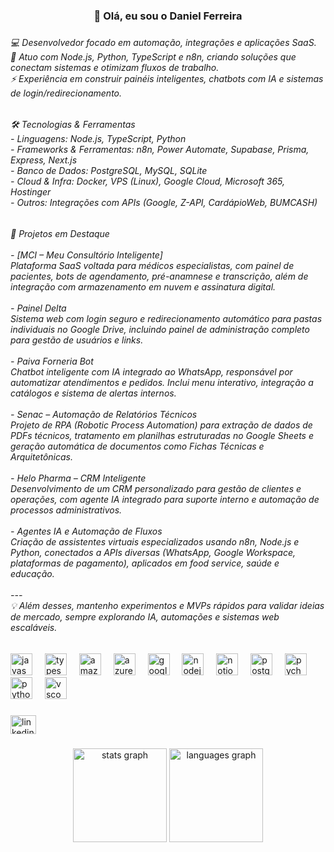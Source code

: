 <h3 align="center">👋 Olá, eu sou o Daniel Ferreira</h3>

###

<h6 align="left">💻 Desenvolvedor focado em automação, integrações e aplicações SaaS.  <br>🚀 Atuo com Node.js, Python, TypeScript e n8n, criando soluções que conectam sistemas e otimizam fluxos de trabalho.  <br>⚡ Experiência em construir painéis inteligentes, chatbots com IA e sistemas de login/redirecionamento.</h6>

###

<h6 align="left">🛠️ Tecnologias & Ferramentas<br>- Linguagens: Node.js, TypeScript, Python  <br>- Frameworks & Ferramentas: n8n, Power Automate, Supabase, Prisma, Express, Next.js  <br>- Banco de Dados: PostgreSQL, MySQL, SQLite  <br>- Cloud & Infra: Docker, VPS (Linux), Google Cloud, Microsoft 365, Hostinger  <br>- Outros: Integrações com APIs (Google, Z-API, CardápioWeb, BUMCASH)</h6>

###

<h6 align="left">🚀 Projetos em Destaque<br><br>- [MCI – Meu Consultório Inteligente] <br>  Plataforma SaaS voltada para médicos especialistas, com painel de pacientes, bots de agendamento, pré-anamnese e transcrição, além de integração com armazenamento em nuvem e assinatura digital.<br><br>- Painel Delta <br>  Sistema web com login seguro e redirecionamento automático para pastas individuais no Google Drive, incluindo painel de administração completo para gestão de usuários e links.<br><br>- Paiva Forneria Bot  <br>  Chatbot inteligente com IA integrado ao WhatsApp, responsável por automatizar atendimentos e pedidos. Inclui menu interativo, integração a catálogos e sistema de alertas internos.<br><br>- Senac – Automação de Relatórios Técnicos<br>  Projeto de RPA (Robotic Process Automation) para extração de dados de PDFs técnicos, tratamento em planilhas estruturadas no Google Sheets e geração automática de documentos como Fichas Técnicas e Arquitetônicas.<br><br>- Helo Pharma – CRM Inteligente <br>  Desenvolvimento de um CRM personalizado para gestão de clientes e operações, com agente IA integrado para suporte interno e automação de processos administrativos.<br><br>- Agentes IA e Automação de Fluxos  <br>  Criação de assistentes virtuais especializados usando n8n, Node.js e Python, conectados a APIs diversas (WhatsApp, Google Workspace, plataformas de pagamento), aplicados em food service, saúde e educação.<br><br>---<br>💡 Além desses, mantenho experimentos e MVPs rápidos para validar ideias de mercado, sempre explorando IA, automações e sistemas web escaláveis.</h6>

###

<div align="left">
  <img src="https://cdn.jsdelivr.net/gh/devicons/devicon/icons/javascript/javascript-original.svg" height="35" alt="javascript logo"  />
  <img width="12" />
  <img src="https://cdn.jsdelivr.net/gh/devicons/devicon/icons/typescript/typescript-original.svg" height="35" alt="typescript logo"  />
  <img width="12" />
  <img src="https://cdn.jsdelivr.net/gh/devicons/devicon/icons/amazonwebservices/amazonwebservices-original-wordmark.svg" height="35" alt="amazonwebservices logo"  />
  <img width="12" />
  <img src="https://cdn.jsdelivr.net/gh/devicons/devicon/icons/azure/azure-original.svg" height="35" alt="azure logo"  />
  <img width="12" />
  <img src="https://cdn.jsdelivr.net/gh/devicons/devicon/icons/googlecloud/googlecloud-original.svg" height="35" alt="googlecloud logo"  />
  <img width="12" />
  <img src="https://cdn.jsdelivr.net/gh/devicons/devicon/icons/nodejs/nodejs-original.svg" height="35" alt="nodejs logo"  />
  <img width="12" />
  <img src="https://cdn.jsdelivr.net/gh/devicons/devicon/icons/notion/notion-original.svg" height="35" alt="notion logo"  />
  <img width="12" />
  <img src="https://cdn.jsdelivr.net/gh/devicons/devicon/icons/postgresql/postgresql-original.svg" height="35" alt="postgresql logo"  />
  <img width="12" />
  <img src="https://cdn.jsdelivr.net/gh/devicons/devicon/icons/pycharm/pycharm-original.svg" height="35" alt="pycharm logo"  />
  <img width="12" />
  <img src="https://cdn.jsdelivr.net/gh/devicons/devicon/icons/python/python-original.svg" height="35" alt="python logo"  />
  <img width="12" />
  <img src="https://cdn.jsdelivr.net/gh/devicons/devicon/icons/vscode/vscode-original.svg" height="35" alt="vscode logo"  />
</div>

###

<div align="left">
  <a href="https://www.linkedin.com/in/daniel-ferreira-bb8041218/" target="_blank">
    <img src="https://raw.githubusercontent.com/maurodesouza/profile-readme-generator/master/src/assets/icons/social/linkedin/default.svg" width="41" height="30" alt="linkedin logo"  />
  </a>
</div>

###

<div align="center">
  <img src="https://github-readme-stats.vercel.app/api?username=devdfsolutions&hide_title=false&hide_rank=false&show_icons=true&include_all_commits=true&count_private=true&disable_animations=false&theme=dracula&locale=en&hide_border=false&order=1" height="150" alt="stats graph"  />
  <img src="https://github-readme-stats.vercel.app/api/top-langs?username=devdfsolutions&locale=en&hide_title=false&layout=compact&card_width=320&langs_count=5&theme=dracula&hide_border=false&order=2" height="150" alt="languages graph"  />
</div>

###
